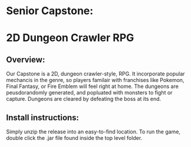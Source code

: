 # Senior Capstone:
# 2D Dungeon Crawler RPG
## Overview:
Our Capstone is a 2D, dungeon crawler-style, RPG. It incorporate popular mechancis in the genre, so players familair with franchises like Pokemon, Final Fantasy, or Fire Emblem will feel right at home. The dungeons are peusdorandomly generated, and popluated with monsters to fight or capture. Dungeons are cleared by defeating the boss at its end.

## Install instructions:
Simply unzip the release into an easy-to-find location. To run the game, double click the .jar file found inside the top level folder.
